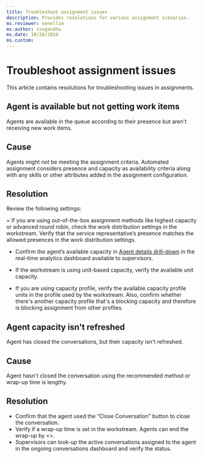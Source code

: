 ```yaml
---
title: Troubleshoot assignment issues
description: Provides resolutions for various assignment scenarios.
ms.reviewer: nenellim
ms.author: ssugandha
ms.date: 10/28/2024
ms.custom: 
---
```


# Troubleshoot assignment issues

This article contains resolutions for troubleshooting issues in assignments.

## Agent is available but not getting work items

Agents are available in the queue according to their presence but aren't receiving new work items.

## Cause

Agents might not be meeting the assignment criteria. Automated assignment considers presence and capacity as availability criteria along with any skills or other attributes added in the assignment configuration.

## Resolution

Review the following settings:

= If you are using out-of-the-box assignment methods like highest capacity or advanced round robin, check the work distribution settings in the workstream. Verify that the service representative’s presence matches the allowed presences in the work distribution settings.

- Confirm the agent’s available capacity in [Agent details drill–down](/dynamics365/customer-service/use/realtime-agents-analytics#agent-details-drill-down) in the real-time analytics dashboard available to supervisors.

- If the workstream is using unit-based capacity, verify the available unit capacity.

- If you are using capacity profile, verify the available capacity profile units in the profile used by the workstream. Also, confirm whether there's another capacity profile that's a blocking capacity and therefore is blocking assignment from other profiles.

## Agent capacity isn't refreshed 

Agent has closed the conversations, but their capacity isn't refreshed.

## Cause

Agent hasn't closed the conversation using the recommended method or wrap-up time is lengthy.

## Resolution

- Confirm that the agent used the “Close Conversation” button to close the conversation.
- Verify if a wrap-up time is set in the workstream. Agents can end the wrap-up by <>.
- Supervisors can look-up the active conversations assigned to the agent in the ongoing conversations dashboard and verify the status.